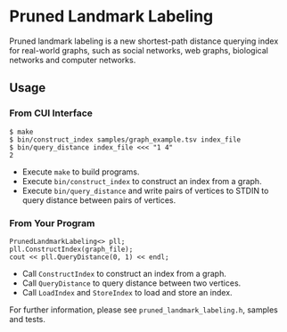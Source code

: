 Pruned Landmark Labeling
========================

Pruned landmark labeling is a new shortest-path distance querying index for real-world graphs, such as social networks, web graphs, biological networks and computer networks.

## Usage

### From CUI Interface

    $ make
    $ bin/construct_index samples/graph_example.tsv index_file
    $ bin/query_distance index_file <<< "1 4"
    2

* Execute `make` to build programs.
* Execute `bin/construct_index` to construct an index from a graph.
* Execute `bin/query_distance` and write pairs of vertices to STDIN to query distance between pairs of vertices.


### From Your Program

    PrunedLandmarkLabeling<> pll;
    pll.ConstructIndex(graph_file);
    cout << pll.QueryDistance(0, 1) << endl;

* Call `ConstructIndex` to construct an index from a graph.
* Call `QueryDistance` to query distance between two vertices.
* Call `LoadIndex` and `StoreIndex` to load and store an index.

For further information, please see `pruned_landmark_labeling.h`, samples and tests.
